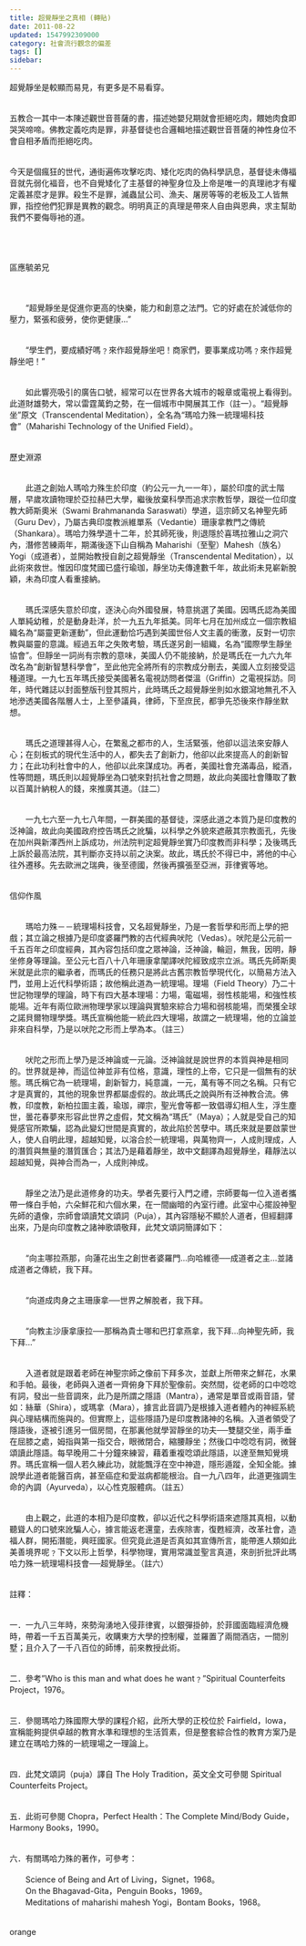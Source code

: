 ```yaml
---
title: 超覺靜坐之真相 (轉貼)
date: 2011-08-22
updated: 1547992309000
category: 社會流行觀念的偏差
tags: []
sidebar: 
---
```


<p>超覺靜坐是較顯而易見，有更多是不易看穿。<br/><br/><br/>五教合一其中一本陳述觀世音菩薩的書，描述她嬰兒期就會拒絕吃肉，餵她肉食即哭哭啼啼。佛教定義吃肉是罪，非基督徒也合邏輯地描述觀世音菩薩的神性身位不會自相矛盾而拒絕吃肉。<br/><br/><br/>今天是個瘋狂的世代，通街遍佈攻擊吃肉、矮化吃肉的偽科學訊息，基督徒未傳福音就先弱化褔音，也不自覺矮化了主基督的神聖身位及上帝是唯一的真理祂才有權定義甚麼才是罪。殺生不是罪，滅蟲鼠公司、漁夫、屠房等等的老板及工人皆無罪，指控他們犯罪是異教的觀念。明明真正的真理是帶來人自由與恩典，求主幫助我們不要侮辱衪的道。<br/><!--more--><br/><br/><br/><br/>區應毓弟兄<br/><br/> <br/><br/>　　“超覺靜坐是促進你更高的快樂，能力和創意之法門。它的好處在於減低你的壓力，緊張和疲勞，使你更健康…”<br/><br/><br/>　　“學生們，要成績好嗎﹖來作超覺靜坐吧！商家們，要事業成功嗎﹖來作超覺靜坐吧！”<br/><br/><br/>　　如此響亮吸引的廣告口號，經常可以在世界各大城市的報章或電視上看得到。此道財雄勢大，常以雷霆萬鈞之勢，在一個城市中開展其工作（註一）。“超覺靜坐”原文（Transcendental Meditation），全名為“瑪哈力殊一統理場科技會”（Maharishi Technology of the Unified Field）。<br/><br/><br/>歷史淵源<br/><br/><br/>　　此道之創始人瑪哈力殊生於印度（約公元一九一一年），屬於印度的武士階層，早歲攻讀物理於亞拉赫巴大學，繼後放棄科學而追求宗教哲學，跟從一位印度教大師斯奧米（Swami Brahmananda Saraswati）學道，這宗師又名神聖先師（Guru Dev），乃屬古典印度教派維單系（Vedantie）珊康拿教門之傳統（Shankara）。瑪哈力殊學道十二年，於其師死後，則退隱於喜瑪拉雅山之洞穴內，潛修苦練兩年，期滿後逐下山自稱為 Maharishi（至聖）Mahesh（族名）Yogi（成道者），並開始教授自創之超覺靜坐（Transcendental Meditation），以此術來救世。惟因印度梵國已盛行瑜珈，靜坐功夫傳達數千年，故此術未見嶄新脫穎，未為印度人看重接納。<br/><br/><br/>　　瑪氏深感失意於印度，逐決心向外國發展，特意挑選了美國。因瑪氏認為美國人單純幼稚，於是動身赴洋，於一九五九年抵美。同年七月在加州成立一個宗教組織名為“屬靈更新運動”，但此運動恰巧遇到美國世俗人文主義的衝激，反對一切宗教與屬靈的意識。經過五年之失敗考驗，瑪氏遂另創一組織，名為“國際學生靜坐協會”。但靜坐一詞尚有宗教的意味，美國人仍不能接納，於是瑪氏在一九六九年改名為“創新智慧科學會”，至此他完全將所有的宗教成分刪去，美國人立刻接受這種道理。一九七五年瑪氏接受美國著名電視訪問者傑溫（Griffin）之電視採訪。同年，時代雜誌以封面整版刊登其照片，此時瑪氏之超覺靜坐則如水銀瀉地無孔不入地滲透美國各階層人士，上至參議員，律師，下至庶民，都爭先恐後來作靜坐默想。<br/><br/><br/>　　瑪氏之道理甚得人心，在繁亂之都市的人，生活緊張，他卻以這法來安靜人心；在刻板式的現代生活中的人，都失去了創新力，他卻以此來提高人的創新智力；在此功利社會中的人，他卻以此來謀成功。再者，美國社會充滿毒品，縱酒，性等問題，瑪氏則以超覺靜坐為口號來對抗社會之問題，故此向美國社會賺取了數以百萬計納稅人的錢，來推廣其道。（註二）<br/><br/><br/>　　一九七六至一九七八年間，一群美國的基督徒，深感此道之本質乃是印度教的泛神論，故此向美國政府控告瑪氏之訛騙，以科學之外貌來遮蔽其宗教面孔，先後在加州與新澤西州上訴成功，州法院判定超覺靜坐實乃印度教而非科學；及後瑪氏上訴於最高法院，其判斷亦支持以前之決案。故此，瑪氏於不得已中，將他的中心往外遷移。先去歐洲之瑞典，後至德國，然後再擴張至亞洲，菲律賓等地。<br/><br/><br/>信仰作風<br/><br/><br/>　　瑪哈力殊－－統理場科技會，又名超覺靜坐，乃是一套哲學和形而上學的把戲；其立論之根據乃是印度婆羅門教的古代經典吠陀（Vedas）。吠陀是公元前一千五百年之印度經典，其內容包括印度之眾神論，泛神論，輪迴，無我，因明，靜坐修身等理論。至公元七百八十八年珊康拿闡譯吠陀經致成宗立派。瑪氏先師斯奧米就是此宗的繼承者，而瑪氏的任務只是將此古舊宗教哲學現代化，以簡易方法入門，並用上近代科學術語；故他稱此道為一統理場。理場（Field Theory）乃二十世記物理學的理論，時下有四大基本理場：力場，電磁場，弱性核能場，和強性核能場。近年有兩位歐洲物理學家以理論與實驗來綜合力場和弱核能場，而榮獲全球之諾貝爾物理學獎。瑪氏宣稱他能一統此四大理場，故謂之一統理場，他的立論並非來自科學，乃是以吠陀之形而上學為本。（註三）<br/><br/><br/>　　吠陀之形而上學乃是泛神論或一元論。泛神論就是說世界的本質與神是相同的。世界就是神，而這位神並非有位格，意識，理性的上帝，它只是一個無有的狀態。瑪氏稱它為一統理場，創新智力，純意識，一元，萬有等不同之名稱。只有它才是真實的，其他的現象世界都屬虛假的。故此瑪氏之說與所有泛神教合流。佛教，印度教，新柏拉圖主義，瑜珈，禪宗，聖光會等都一致倡導幻相人生，浮生塵世，曇花春夢來形容此世界之虛假，梵文稱為“瑪氏”（Maya）；人就是受自己的知覺感官所欺騙，認為此變幻世間是真實的，故此陷於苦孽中。瑪氏來就是要啟蒙世人，使人自明此理，超越知覺，以溶合於一統理場，與萬物齊一，人成則理成，人的潛質與無量的潛質匯合；其法乃是藉着靜坐，故中文翻譯為超覺靜坐，藉靜法以超越知覺，與神合而為一，人成則神成。<br/><br/><br/>　　靜坐之法乃是此道修身的功夫。學者先要行入門之禮，宗師要每一位入道者攜帶一條白手帕，六朵鮮花和六個水果，在一間幽暗的內室行禮。此室中心擺設神聖先師的遺像，宗師會頌讀梵文頌詞（Puja），其內容隱秘不顯於人道者，但經翻譯出來，乃是向印度教之諸神歌頌敬拜，此梵文頌詞簡譯如下：<br/><br/><br/>　　“向主哪拉燕那，向蓮花出生之創世者婆羅門…向哈維德──成道者之主…並諸成道者之傳統，我下拜。<br/><br/><br/>　　“向道成肉身之主珊康拿──世界之解脫者，我下拜。<br/><br/><br/>　　“向教主沙康拿康拉──那稱為貴士哪和巴打拿燕拿，我下拜…向神聖先師，我下拜…”　<br/><br/><br/>　　入道者就是跟着老師在神聖宗師之像前下拜多次，並獻上所帶來之鮮花，水果和手帕。最後，老師與入道者一齊俯身下拜於聖像前。突然間，從老師的口中唸唸有詞，發出一些音調來，此乃是所謂之隱語（Mantra），通常是單音或兩音語，譬如：絲華（Shira），或瑪拿（Mara），據言此音調乃是根據入道者體內的神經系統與心理結構而施與的。但實際上，這些隱語乃是印度教諸神的名稱。入道者領受了隱語後，逐被引進另一個房間，在那裏他就學習靜坐的功夫──雙腿交坐，兩手垂在屈膝之處，姆指與第一指交合，眼微閉合，縮腰靜坐；然後口中唸唸有詞，微聲頌讀此隱語。每早晚用二十分鐘來練習，藉着重複唸頌此隱語，以達至無知覺境界。瑪氏宣稱一個人若久練此功，就能飄浮在空中神遊，隱形遁蹤，全知全能。據說學此道者能醫百病，甚至癌症和愛滋病都能根治。自一九八四年，此道更強調生命的內調（Ayurveda），以心性克服體病。（註五）<br/><br/><br/>　　由上觀之，此道的本相乃是印度教，卻以近代之科學術語來遮隱其真相，以動聽聳人的口號來訛騙人心，據言能返老還童，去疾除害，復甦經濟，改革社會，造福人群，開拓潛能，興旺國家。但究竟此道是否真如其宣傳所言，能帶進人類如此美善境界呢﹖下文以形上哲學，科學物理，實用常識並聖言真道，來剖折批評此瑪哈力殊一統理場科技會──超覺靜坐。（註六）<br/><br/><br/>註釋：<br/><br/><br/>一．一九八三年時，來勢洶湧地入侵菲律賓，以銀彈掛帥，於菲國面臨經濟危機時，帶着一千五百萬美元，收購東方大學的控制權，並羅置了兩間酒店，一間別墅；且介入了一千八百位的師博，前來教授此術。<br/><br/><br/>二．參考”Who is this man and what does he want﹖”Spiritual Counterfeits Project，1976。<br/><br/><br/>三．參閱瑪哈力殊國際大學的課程介紹，此所大學的正校位於 Fairfield，lowa，宣稱能夠提供卓越的教育水準和理想的生活質素，但是整套綜合性的教育方案乃是建立在瑪哈力殊的一統理場之一理論上。<br/><br/><br/>四．此梵文頌詞（puja）譯自 The Holy Tradition，英文全文可參閱 Spiritual Counterfeits Project。<br/><br/><br/>五．此術可參閱 Chopra，Perfect Health：The Complete Mind/Body Guide，Harmony Books，1990。<br/><br/><br/>六．有關瑪哈力殊的著作，可參考：<br/><br/>　　Science of Being and Art of Living，Signet，1968。<br/>　　On the Bhagavad-Gita，Penguin Books，1969。<br/>　　Meditations of maharishi mahesh Yogi，Bontam Books，1968。<br/><br/><br/>orange</p>